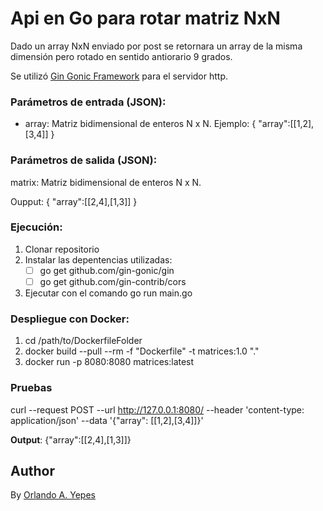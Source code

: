 
# Api en Go para rotar matriz NxN

  Dado un array NxN enviado por post se retornara un array de la misma dimensión pero rotado en sentido antiorario 9 grados.
  
  Se utilizó [Gin Gonic Framework](https://github.com/gin-gonic/gin) para el servidor http.

  
### Parámetros de entrada (JSON):
- array: Matriz bidimensional de enteros N x N.
Ejemplo:
{ "array":[[1,2],[3,4]] }
 
### Parámetros de salida (JSON):
matrix: Matriz bidimensional de enteros N x N.

Oupput: {  "array":[[2,4],[1,3]]  }
### Ejecución:
1. Clonar repositorio
2. Instalar las depentencias utilizadas:
	- [ ] go get github.com/gin-gonic/gin
	- [ ] go get github.com/gin-contrib/cors
3. Ejecutar con el comando go run main.go

### Despliegue con Docker:
1. cd /path/to/DockerfileFolder 
2. docker build --pull --rm -f "Dockerfile" -t matrices:1.0 "." 
3. docker run -p 8080:8080 matrices:latest

### Pruebas
curl --request POST --url http://127.0.0.1:8080/ --header 'content-type: application/json' --data '{"array": [[1,2],[3,4]]}'

**Output**:  {"array":[[2,4],[1,3]]}
  
## Author
By [Orlando A. Yepes](https://www.linkedin.com/in/orlando-andr%C3%A9s-yepes-miquilena-9649544a/)
